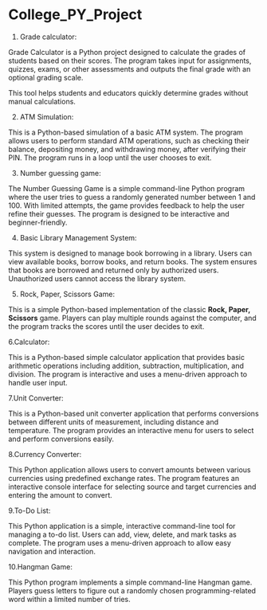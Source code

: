 # College_PY_Project

1. Grade calculator:

Grade Calculator is a Python project designed to calculate the grades of students based on their scores. The program takes input for assignments, quizzes, exams, or other assessments and outputs the final grade with an optional grading scale.

This tool helps students and educators quickly determine grades without manual calculations.


2. ATM Simulation:

This is a Python-based simulation of a basic ATM system. The program allows users to perform standard ATM operations, such as checking their balance, depositing money, and withdrawing money, after verifying their PIN. The program runs in a loop until the user chooses to exit.

3. Number guessing game:

The Number Guessing Game is a simple command-line Python program where the user tries to guess a randomly generated number between 1 and 100. With limited attempts, the game provides feedback to help the user refine their guesses. The program is designed to be interactive and beginner-friendly.

4. Basic Library Management System:


This system is designed to manage book borrowing in a library. Users can view available books, borrow books, and return books. The system ensures that books are borrowed and returned only by authorized users. Unauthorized users cannot access the library system.

5. Rock, Paper, Scissors Game:

This is a simple Python-based implementation of the classic **Rock, Paper, Scissors** game. Players can play multiple rounds against the computer, and the program tracks the scores until the user decides to exit.

6.Calculator:

This is a Python-based simple calculator application that provides basic arithmetic operations including addition, subtraction, multiplication, and division. The program is interactive and uses a menu-driven approach to handle user input.

7.Unit Converter: 

This is a Python-based unit converter application that performs conversions between different units of measurement, including distance and temperature. The program provides an interactive menu for users to select and perform conversions easily.

8.Currency Converter: 

This Python application allows users to convert amounts between various currencies using predefined exchange rates. The program features an interactive console interface for selecting source and target currencies and entering the amount to convert.

9.To-Do List:

This Python application is a simple, interactive command-line tool for managing a to-do list. Users can add, view, delete, and mark tasks as complete. The program uses a menu-driven approach to allow easy navigation and interaction.

10.Hangman Game:

This Python program implements a simple command-line Hangman game. Players guess letters to figure out a randomly chosen programming-related word within a limited number of tries.
